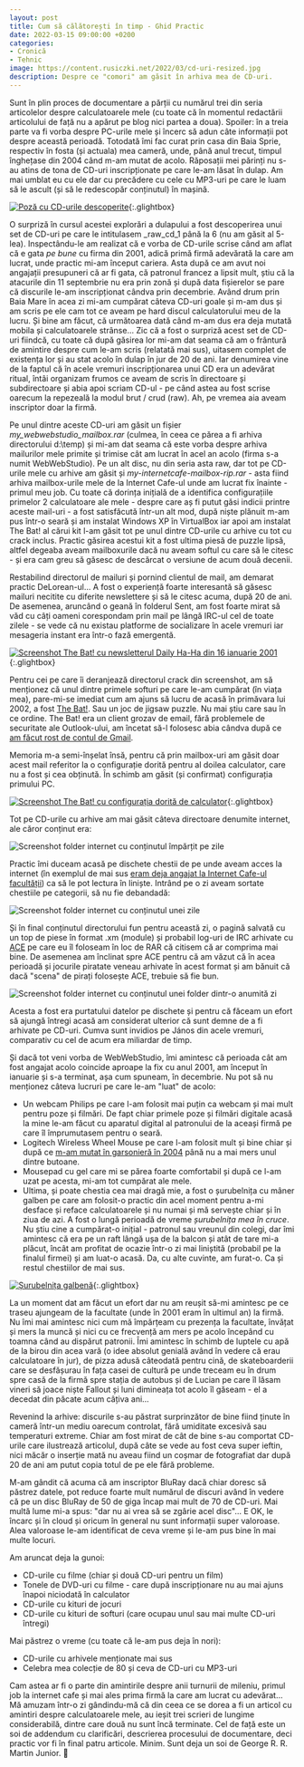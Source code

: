 ```yaml
---
layout: post
title: Cum să călătorești în timp - Ghid Practic
date: 2022-03-15 09:00:00 +0200
categories:
- Cronică
- Tehnic
image: https://content.rusiczki.net/2022/03/cd-uri-resized.jpg
description: Despre ce "comori" am găsit în arhiva mea de CD-uri.
---
```

Sunt în plin proces de documentare a părții cu numărul trei din seria articolelor despre calculatoarele mele (cu toate că în momentul redactării articolului de față nu a apărut pe blog nici partea a doua). Spoiler: în a treia parte va fi vorba despre PC-urile mele și încerc să adun câte informații pot despre această perioadă. Totodată îmi fac curat prin casa din Baia Sprie, respectiv în fosta (și actuala) mea cameră, unde, până anul trecut, timpul înghețase din 2004 când m-am mutat de acolo. Răposații mei părinți nu s-au atins de tona de CD-uri inscripționate pe care le-am lăsat în dulap. Am mai umblat eu cu ele dar cu precădere cu cele cu MP3-uri pe care le luam să le ascult (și să le redescopăr conținutul) în mașină.

[![Poză cu CD-urile descoperite](https://content.rusiczki.net/2022/03/cd-uri-resized.jpg)](https://content.rusiczki.net/2022/03/cd-uri.jpg){:.glightbox}

O surpriză în cursul acestei explorări a dulapului a fost descoperirea unui set de CD-uri pe care le intitulasem \_raw_cd_1 până la 6 (nu am găsit al 5-lea). Inspectându-le am realizat că e vorba de CD-urile scrise când am aflat că e gata _pe bune_ cu firma din 2001, adică primă firmă adevărată la care am lucrat, unde practic mi-am început cariera. Asta după ce am avut noi angajații presupuneri că ar fi gata, că patronul francez a lipsit mult, știu că la atacurile din 11 septembrie nu era prin zonă și după data fișierelor se pare că discurile le-am inscripționat cândva prin decembrie. Având drum prin Baia Mare în acea zi mi-am cumpărat câteva CD-uri goale și m-am dus și am scris pe ele cam tot ce aveam pe hard discul calculatorului meu de la lucru. Și bine am făcut, că următoarea dată când m-am dus era deja mutată mobila și calculatoarele strânse... Zic că a fost o surpriză acest set de CD-uri fiindcă, cu toate că după găsirea lor mi-am dat seama că am o frântură de amintire despre cum le-am scris (relatată mai sus), uitasem complet de existența lor și au stat acolo în dulap în jur de 20 de ani. Iar denumirea vine de la faptul că în acele vremuri inscripționarea unui CD era un adevărat ritual, întâi organizam frumos ce aveam de scris în directoare și subdirectoare și abia apoi scriam CD-ul - pe când astea au fost scrise oarecum la repezeală la modul brut / crud (raw). Ah, pe vremea aia aveam inscriptor doar la firmă.

Pe unul dintre aceste CD-uri am găsit un fișier _my_webwebstudio_mailbox.rar_ (culmea, în ceea ce părea a fi arhiva directorului d:\temp) și mi-am dat seama că este vorba despre arhiva mailurilor mele primite și trimise cât am lucrat în acel an acolo (firma s-a numit WebWebStudio). Pe un alt disc, nu din seria asta raw, dar tot pe CD-urile mele cu arhive am găsit și _my-internetcafe-mailbox-rip.rar_ - asta fiind arhiva mailbox-urile mele de la Internet Cafe-ul unde am lucrat fix înainte - primul meu job. Cu toate că dorința inițială de a identifica configurațiile primelor 2 calculatoare ale mele - despre care aș fi putut găsi indicii printre aceste mail-uri - a fost satisfăcută într-un alt mod, după niște plănuit m-am pus într-o seară și am instalat Windows XP în VirtualBox iar apoi am instalat The Bat! al cărui kit l-am găsit tot pe unul dintre CD-urile cu arhive cu tot cu crack inclus. Practic găsirea acestui kit a fost ultima piesă de puzzle lipsă, altfel degeaba aveam mailboxurile dacă nu aveam softul cu care să le citesc - și era cam greu să găsesc de descărcat o versiune de acum două decenii.

Restabilind directorul de mailuri și pornind clientul de mail, am demarat practic DeLorean-ul... A fost o experiență foarte interesantă să găsesc mailuri necitite cu diferite newslettere și să le citesc acuma, după 20 de ani. De asemenea, aruncând o geană în folderul Sent, am fost foarte mirat să văd cu câți oameni corespondam prin mail pe lângă IRC-ul cel de toate zilele - se vede că nu existau platforme de socializare în acele vremuri iar mesageria instant era într-o fază emergentă.

[![Screenshot The Bat! cu newsletterul Daily Ha-Ha din 16 ianuarie 2001](https://content.rusiczki.net/2022/03/virtual-box-screenshot-the-bat-newsletter.png)](https://content.rusiczki.net/2022/03/virtual-box-screenshot-the-bat-newsletter.png){:.glightbox}

Pentru cei pe care îi deranjează directorul crack din screenshot, am să menționez că unul dintre primele softuri pe care le-am cumpărat (în viața mea), pare-mi-se imediat cum am ajuns să lucru de acasă în primăvara lui 2002, a fost [The Bat!](https://www.ritlabs.com/en/products/thebat/). Sau un joc de jigsaw puzzle. Nu mai știu care sau în ce ordine. The Bat! era un client grozav de email, fără problemele de securitate ale Outlook-ului, am încetat să-l folosesc abia cândva după ce [am făcut rost de contul de Gmail](https://www.rusiczki.net/2004/06/19/gmail-so-close-yet-so-far/).

Memoria m-a semi-înșelat însă, pentru că prin mailbox-uri am găsit doar acest mail referitor la o configurație dorită pentru al doilea calculator, care nu a fost și cea obținută. În schimb am găsit (și confirmat) configurația primului PC.

[![Screenshot The Bat! cu configurația dorită de calculator](https://content.rusiczki.net/2022/03/virtual-box-screenshot-the-bat-config.png)](https://content.rusiczki.net/2022/03/virtual-box-screenshot-the-bat-config.png){:.glightbox}

Tot pe CD-urile cu arhive am mai găsit câteva directoare denumite internet, ale căror conținut era:

![Screenshot folder internet cu conținutul împărțit pe zile](https://content.rusiczki.net/2022/03/internet-folder-1.png)

Practic îmi duceam acasă pe dischete chestii de pe unde aveam acces la internet (în exemplul de mai sus [eram deja angajat la Internet Cafe-ul facultății](https://www.rusiczki.net/2002/12/27/the-end-of-broadband/)) ca să le pot lectura în liniște. Intrând pe o zi aveam sortate chestiile pe categorii, să nu fie debandadă:

![Screenshot folder internet cu conținutul unei zile](https://content.rusiczki.net/2022/03/internet-folder-2.png)

Și în final conținutul directorului fun pentru această zi, o pagină salvată cu un top de piese în format .xm (module) și probabil log-uri de IRC arhivate cu [ACE](https://en.wikipedia.org/wiki/ACE_(compressed_file_format)) pe care eu îl foloseam în loc de RAR că citisem că ar comprima mai bine. De asemenea am înclinat spre ACE pentru că am văzut că în acea perioadă și jocurile piratate veneau arhivate în acest format și am bănuit că dacă "scena" de pirați folosește ACE, trebuie să fie bun.

![Screenshot folder internet cu conținutul unei folder dintr-o anumită zi](https://content.rusiczki.net/2022/03/internet-folder-3.png)

Acesta a fost era purtatului datelor pe dischete și pentru că făceam un efort să ajungă întregi acasă am considerat ulterior că sunt demne de a fi arhivate pe CD-uri. Cumva sunt invidios pe János din acele vremuri, comparativ cu cel de acum era miliardar de timp.

Și dacă tot veni vorba de WebWebStudio, îmi amintesc că perioada cât am fost angajat acolo coincide aproape la fix cu anul 2001, am început în ianuarie și s-a terminat, așa cum spuneam, în decembrie. Nu pot să nu menționez câteva lucruri pe care le-am "luat" de acolo:

* Un webcam Philips pe care l-am folosit mai puțin ca webcam și mai mult pentru poze și filmări. De fapt chiar primele poze și filmări digitale acasă la mine le-am făcut cu aparatul digital al patronului de la aceași firmă pe care îl împrumutasem pentru o seară.
* Logitech Wireless Wheel Mouse pe care l-am folosit mult și bine chiar și după ce [m-am mutat în garsonieră în 2004](https://www.rusiczki.net/2004/05/18/the-new-home/) până nu a mai mers unul dintre butoane.
* Mousepad cu gel care mi se părea foarte comfortabil și după ce l-am uzat pe acesta, mi-am tot cumpărat ale mele.
* Ultima, și poate chestia cea mai dragă mie, a fost o șurubelnița cu mâner galben pe care am folosit-o practic din acel moment pentru a-mi desface și reface calculatoarele și nu numai și mă servește chiar și în ziua de azi. A fost o lungă perioadă de vreme _șurubelnița mea în cruce_. Nu știu cine a cumpărat-o inițial - patronul sau vreunul din colegi, dar îmi amintesc că era pe un raft lângă ușa de la balcon și atât de tare mi-a plăcut, încât am profitat de ocazie într-o zi mai liniștită (probabil pe la finalul firmei) și am luat-o acasă. Da, cu alte cuvinte, am furat-o. Ca și restul chestiilor de mai sus.

[![Șurubelnița galbenă](https://content.rusiczki.net/2022/03/surubelnita-galbena-resized.jpg)](https://content.rusiczki.net/2022/03/surubelnita-galbena.jpg){:.glightbox}

La un moment dat am făcut un efort dar nu am reușit să-mi amintesc pe ce traseu ajungeam de la facultate (unde în 2001 eram în ultimul an) la firmă. Nu îmi mai amintesc nici cum mă împărțeam cu prezența la facultate, învățat și mers la muncă și nici cu ce frecvență am mers pe acolo începând cu toamna când au dispărut patronii. Îmi amintesc în schimb de luptele cu apă de la birou din acea vară (o idee absolut genială având în vedere că erau calculatoare în jur), de pizza adusă câteodată pentru cină, de skateboarderii care se desfășurau în fața casei de cultură pe unde treceam eu în drum spre casă de la firmă spre stația de autobus și de Lucian pe care îl lăsam vineri să joace niște Fallout și luni dimineața tot acolo îl găseam - el a decedat din păcate acum câțiva ani...

Revenind la arhive: discurile s-au păstrat surprinzător de bine fiind ținute în cameră într-un mediu oarecum controlat, fără umiditate excesivă sau temperaturi extreme. Chiar am fost mirat de cât de bine s-au comportat CD-urile care ilustrează articolul, după câte se vede au fost ceva super ieftin, nici măcăr o inserție mată nu aveau fiind un coșmar de fotografiat dar după 20 de ani am putut copia totul de pe ele fără probleme.

M-am gândit că acuma că am inscriptor BluRay dacă chiar doresc să păstrez datele, pot reduce foarte mult numărul de discuri având în vedere că pe un disc BluRay de 50 de giga încap mai mult de 70 de CD-uri. Mai multă lume mi-a spus: "dar nu ai vrea să se zgârie acel disc"... E OK, le încarc și în cloud și oricum în general nu sunt informații super valoroase. Alea valoroase le-am identificat de ceva vreme și le-am pus bine în mai multe locuri.

Am aruncat deja la gunoi:

* CD-urile cu filme (chiar și două CD-uri pentru un film)
* Tonele de DVD-uri cu filme - care după inscripționare nu au mai ajuns înapoi niciodată în calculator
* CD-urile cu kituri de jocuri
* CD-urile cu kituri de softuri (care ocupau unul sau mai multe CD-uri întregi)

Mai păstrez o vreme (cu toate că le-am pus deja în nori):

* CD-urile cu arhivele menționate mai sus
* Celebra mea colecție de 80 și ceva de CD-uri cu MP3-uri

Cam astea ar fi o parte din amintirile despre anii turnurii de mileniu, primul job la internet cafe și mai ales prima firmă la care am lucrat cu adevărat... Mă amuzam într-o zi gândindu-mă că din ceea ce se dorea a fi un articol cu amintiri despre calculatoarele mele, au ieșit trei scrieri de lungime considerabilă, dintre care două nu sunt încă terminate. Cel de față este un soi de addendum cu clarificări, descrierea procesului de documentare, deci practic vor fi în final patru articole. Minim. Sunt deja un soi de George R. R. Martin Junior. 🙂
